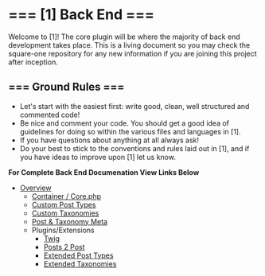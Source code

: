#  === [1] Back End ===


Welcome to [1]! The core plugin will be where the majority of back end development takes place.  This is a living document so you may check the square-one repository for any new information if you are joining this project after inception.


##  === Ground Rules ===


* Let's start with the easiest first: write good, clean, well structured and commented code!
* Be nice and comment your code. You should get a good idea of guidelines for doing so within the various files and languages in [1].
* If you have questions about anything at all always ask!
* Do your best to stick to the conventions and rules laid out in [1], and if you have ideas to improve upon [1] let us know.

**For Complete Back End Documenation View Links Below**

* [Overview](/docs/backend/README.md)
    * [Container / Core.php](/docs/backend/container.md)
    * [Custom Post Types](/docs/backend/post-types.md)
    * [Custom Taxonomies](/docs/backend/taxonomies.md)
    * [Post & Taxonomy Meta](/docs/backend/post-meta.md)
    * Plugins/Extensions
        * [Twig](https://twig.symfony.com/)
        * [Posts 2 Post](https://github.com/scribu/wp-posts-to-posts/wiki)
        * [Extended Post Types](https://github.com/johnbillion/extended-cpts/blob/master/README.md)
        * [Extended Taxonomies](https://github.com/johnbillion/extended-taxos/blob/master/README.md)
